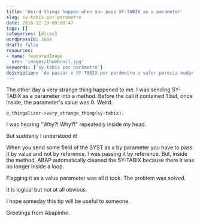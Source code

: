 ```yaml
---
title: 'Weird things happen when you pass SY-TABIX as a parameter'
slug: sy-tabix-por-parametro
date: 2016-12-19 09:00:47
tags: []
categories: [dicas]
wordpressId: 3684
draft: false
resources:
- name: featuredImage
  src: 'images/thumbnail.jpg'
keywords: ['sy-tabix por parâmetro']
description: 'Ao passar o SY-TABIX por parâmetro o valor parecia mudar. Muito estranho. Primeiro era 1 e depois já era 0. Mas finalmente percebi o que se passava.'
---
```

The other day a very strange thing happened to me. I was sending SY-TABIX as a parameter into a method. Before the call it contained 1 but, once inside, the parameter's value was 0. Weird.

    o_thingalizer->very_strange_thing(sy-tabix).

I was hearing "Why?! Why?!" repeatedly inside my head.

But suddenly I understood it!

When you send some field of the SYST as a by parameter you have to pass it by value and not by reference. I was passing it by reference. But, inside the method, ABAP automatically cleaned the SY-TABIX because there it was no longer inside a loop.

Flagging it as a value parameter was all it took. The problem was solved.

It is logical but not at all obvious.

I hope someday this tip will be useful to someone.

Greetings from Abapinho.
